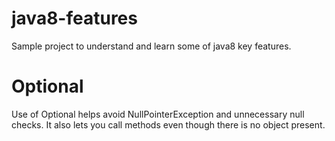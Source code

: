 # java8-features
Sample project to understand and learn some of java8 key features.

# Optional
Use of Optional helps avoid NullPointerException and unnecessary null checks. It also lets you call methods even though there is no object present.
